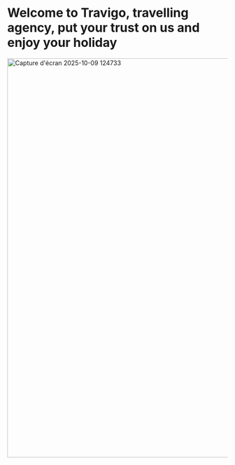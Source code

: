 <h1>
  Welcome to Travigo, travelling agency, put your trust on us and enjoy your holiday
</h1>
<img width="1895" height="912" alt="Capture d'écran 2025-10-09 124733" src="https://github.com/user-attachments/assets/a76aba07-7ad2-4565-af15-0c961362ce51" />

